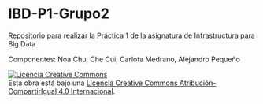 # IBD-P1-Grupo2
Repositorio para realizar la Práctica 1 de la asignatura de Infrastructura para Big Data

Componentes: Noa Chu, Che Cui, Carlota Medrano, Alejandro Pequeño


<a rel="license" href="http://creativecommons.org/licenses/by-sa/4.0/"><img alt="Licencia Creative Commons" style="border-width:0" src="https://i.creativecommons.org/l/by-sa/4.0/88x31.png" /></a><br />Esta obra está bajo una <a rel="license" href="http://creativecommons.org/licenses/by-sa/4.0/">Licencia Creative Commons Atribución-CompartirIgual 4.0 Internacional</a>.
